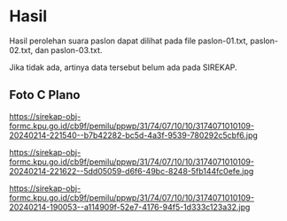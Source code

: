 # Hasil

Hasil perolehan suara paslon dapat dilihat pada file paslon-01.txt, paslon-02.txt, dan paslon-03.txt.

Jika tidak ada, artinya data tersebut belum ada pada SIREKAP.

## Foto C Plano

https://sirekap-obj-formc.kpu.go.id/cb9f/pemilu/ppwp/31/74/07/10/10/3174071010109-20240214-221540--b7b42282-bc5d-4a3f-9539-780292c5cbf6.jpg

https://sirekap-obj-formc.kpu.go.id/cb9f/pemilu/ppwp/31/74/07/10/10/3174071010109-20240214-221622--5dd05059-d6f6-49bc-8248-5fb144fc0efe.jpg

https://sirekap-obj-formc.kpu.go.id/cb9f/pemilu/ppwp/31/74/07/10/10/3174071010109-20240214-190053--a114909f-52e7-4176-94f5-1d333c123a32.jpg
